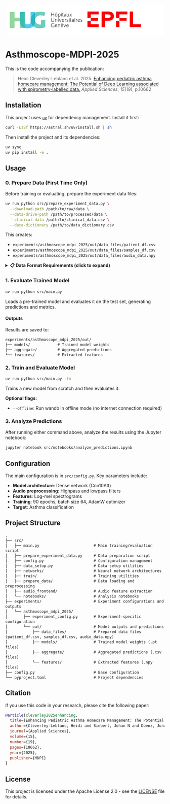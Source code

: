 <p align="center" style="display:flex; justify-content:center; width:100%;">
    <a href="https://www.hug.ch/"><img src="assets/hug_logo.png" alt="HUG" style="height:100px; object-fit:cover;"></a>
    <a href="https://www.epfl.ch"><img src="assets/epfl_logo.png" alt="EPFL" style="height:100px; object-fit:cover;"></a>
</p>

# Asthmoscope-MDPI-2025
This is the code accompanying the publication:

>Heidi Cleverley-Leblanc et al. 2025.
[Enhancing pediatric asthma homecare management: The Potential of Deep Learning associated with spirometry-labelled data.](https://www.mdpi.com/2076-3417/15/19/10662)
_Applied Sciences_, _15_(19), p.10662

## Installation

This project uses [`uv`](https://docs.astral.sh/uv/) for dependency management. Install it first:

```bash
curl -LsSf https://astral.sh/uv/install.sh | sh
```

Then install the project and its dependencies:

```bash
uv sync
uv pip install -e .
```

## Usage

### 0. Prepare Data (First Time Only)

Before training or evaluating, prepare the experiment data files:

```bash
uv run python src/prepare_experiment_data.py \
  --download-path /path/to/raw/data \
  --data-drive-path /path/to/processed/data \
  --clinical-data /path/to/clinical_data.csv \
  --data-dictionary /path/to/data_dictionary.csv
```

This creates:
- `experiments/asthmoscope_mdpi_2025/out/data_files/patient_df.csv`
- `experiments/asthmoscope_mdpi_2025/out/data_files/samples_df.csv`
- `experiments/asthmoscope_mdpi_2025/out/data_files/audio_data.npy`

<details>
<summary><b>📋 Data Format Requirements (click to expand)</b></summary>

**Note:** Our `prepare_experiment_data.py` script is specific to our data organization and file naming conventions. You'll likely need to write your own data preparation pipeline adapted to your data structure. Here are the requirements of each file:

#### 1. `patient_df.csv` - Patient-level metadata

A CSV file with one row per patient.

**Required columns:**
- `patient` (str): Unique patient identifier
- `asthma` (int): Binary target label (0 = control, 1 = case/asthma)
- `fold` (int): Cross-validation fold assignment (0-4 for 5-fold CV)
- `location` (str): Data collection site/location identifier

**Optional columns:**
- Additional demographic or clinical metadata for analysis

#### 2. `samples_df.csv` - Sample-level metadata

A CSV file with one row per audio recording.

**Required columns:**
- `patient` (str): Patient identifier (matches `patient_df.csv`)
- `asthma` (int): Binary target label (inherited from patient)
- `fold` (int): Cross-validation fold (inherited from patient)
- `location` (str): Data collection site
- `file` (str): Path to the original audio file (for reference)
- `stethoscope` (str): Stethoscope type identifier (e.g., "L" for Littmann, "E" for Eko)
- `position` (str): Recording position on body (e.g., "anterior-superior-left")
- `end` (int): Number of valid audio samples in the recording
- `duration` (float): Recording duration in seconds

#### 3. `audio_data.npy` - Audio recordings array

A NumPy array containing preprocessed audio data.

**Format:**
- **Shape**: `(n_samples, max_duration * sample_rate)`
- **Dtype**: `float32` or `float64`
- **Sample rate**: Must match `config.RATE` (default: 4000 Hz)
- **Max duration**: Must match `config.MAX_DURATION` (default: 30 seconds)

**Requirements:**
- Each row corresponds to one audio recording (same order as `samples_df.csv`)
- Audio must be mono (single channel)
- Normalization is applied during training (not required here)

</details>

### 1. Evaluate Trained Model

```bash
uv run python src/main.py
```

Loads a pre-trained model and evaluates it on the test set, generating predictions and metrics.

#### Outputs
Results are saved to:
```
experiments/asthmoscope_mdpi_2025/out/
├── models/            # Trained model weights
├── aggregate/         # Aggregated predictions
└── features/          # Extracted features
```

### 2. Train and Evaluate Model

```bash
uv run python src/main.py -tm
```

Trains a new model from scratch and then evaluates it.

**Optional flags:**
- `--offline`: Run wandb in offline mode (no internet connection required)

### 3. Analyze Predictions

After running either command above, analyze the results using the Jupyter notebook:

```bash
jupyter notebook src/notebooks/analyze_predictions.ipynb
```

## Configuration

The main configuration is in `src/config.py`. Key parameters include:
- **Model architecture**: Dense network (Cnn10Att)
- **Audio preprocessing**: Highpass and lowpass filters
- **Features**: Log-mel spectrograms
- **Training**: 90 epochs, batch size 64, AdamW optimizer
- **Target**: Asthma classification

## Project Structure

```
.
├── src/
│   ├── main.py                        # Main training/evaluation script
│   ├── prepare_experiment_data.py     # Data preparation script
│   ├── config.py                      # Configuration management
│   ├── data_setup.py                  # Data setup utilities
│   ├── networks/                      # Neural network architectures
│   ├── train/                         # Training utilities
│   ├── prepare_data/                  # Data loading and preprocessing
│   ├── audio_frontend/                # Audio feature extraction
│   └── notebooks/                     # Analysis notebooks
├── experiments/                       # Experiment configurations and outputs
│   └── asthmoscope_mdpi_2025/
│       ├── experiment_config.py       # Experiment-specific configuration
│       └── out/                       # Model outputs and predictions
│           ├── data_files/            # Prepared data files (patient_df.csv, samples_df.csv, audio_data.npy)
│           ├── models/                # Trained model weights (.pt files)
│           ├── aggregate/             # Aggregated predictions (.csv files)
│           └── features/              # Extracted features (.npy files)
├── config.py                          # Base configuration
└── pyproject.toml                     # Project dependencies
```

## Citation

If you use this code in your research, please cite the following paper:

```bibtex
@article{cleverley2025enhancing,
  title={Enhancing Pediatric Asthma Homecare Management: The Potential of Deep Learning Associated with Spirometry-Labelled Data},
  author={Cleverley-Leblanc, Heidi and Siebert, Johan N and Doenz, Jonathan and Hartley, Mary-Anne and Gervaix, Alain and Barazzone-Argiroffo, Constance and Lacroix, Laurence and Ruchonnet-Metrailler, Isabelle},
  journal={Applied Sciences},
  volume={15},
  number={19},
  pages={10662},
  year={2025},
  publisher={MDPI}
}
```

## License
This project is licensed under the Apache License 2.0 - see the [LICENSE](LICENSE) file for details.